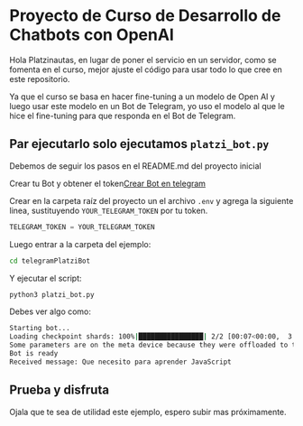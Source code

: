 # Proyecto de Curso de Desarrollo de Chatbots con OpenAI

Hola Platzinautas, en lugar de poner el servicio en un servidor, como se fomenta en el curso, mejor ajuste el código para usar todo lo que cree en este repositorio.

Ya que el curso se basa en hacer fine-tuning a un modelo de Open AI y luego usar este modelo en un Bot de Telegram, yo uso el modelo al que le hice el fine-tuning para que responda en el Bot de Telegram. 

## Par ejecutarlo solo ejecutamos `platzi_bot.py`

Debemos de seguir los pasos en el README.md del proyecto inicial

Crear tu Bot y obtener el token[Crear Bot en telegram](https://core.telegram.org/bots/tutorial)

Crear en la carpeta raíz del proyecto un el archivo `.env` y agrega la siguiente linea, sustituyendo `YOUR_TELEGRAM_TOKEN` por tu token.

```python
TELEGRAM_TOKEN = YOUR_TELEGRAM_TOKEN
```

Luego entrar a la carpeta del ejemplo:

```sh
cd telegramPlatziBot
```

Y ejecutar el script:

```sh
python3 platzi_bot.py
```

Debes ver algo como:

```sh
Starting bot...
Loading checkpoint shards: 100%|████████████████| 2/2 [00:07<00:00,  3.74s/it]
Some parameters are on the meta device because they were offloaded to the cpu.
Bot is ready
Received message: Que necesito para aprender JavaScript
```

## Prueba y disfruta

Ojala que te sea de utilidad este ejemplo, espero subir mas próximamente.